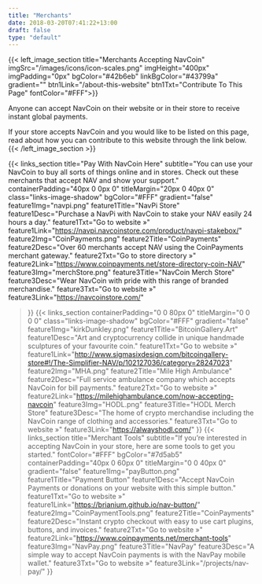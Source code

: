 ```yaml
---
title: "Merchants"
date: 2018-03-20T07:41:22+13:00
draft: false
type: "default"
---
```


{{< left_image_section
    title="Merchants Accepting NavCoin"
    imgSrc="/images/icons/icon-scales.png"
    imgHeight="400px"
    imgPadding="0px"
    bgColor="#42b6eb"
    linkBgColor="#43799a"
    gradient=""
    btn1Link="/about-this-website"
    btn1Txt="Contribute To This Page"
    fontColor="#FFF">}}
<p>Anyone can accept NavCoin on their website or in their store to receive instant global payments.</p>
<p>If your store accepts NavCoin and you would like to be listed on this page, read about how you can contribute to this website through the link below.
{{< /left_image_section >}}

{{< links_section
  title="Pay With NavCoin Here"
    subtitle="You can use your NavCoin to buy all sorts of things online and in stores. Check out these merchants that accept NAV and show your support."    
    containerPadding="40px 0 0px 0"
    titleMargin="20px 0 40px 0"
    class="links-image-shadow"
    bgColor="#FFF"
    gradient="false"
    feature1Img="navpi.png"
    feature1Title="NavPi Store"
    feature1Desc="Purchase a NavPi with NavCoin to stake your NAV easily 24 hours a day."
    feature1Txt="Go to website »"
    feature1Link="https://navpi.navcoinstore.com/product/navpi-stakebox/"
    feature2Img="CoinPayments.png"
    feature2Title="CoinPayments"
    feature2Desc="Over 60 merchants accept NAV using the CoinPayments merchant gateway."
    feature2Txt="Go to store directory »"
    feature2Link="https://www.coinpayments.net/store-directory-coin-NAV"
    feature3Img="merchStore.png"
    feature3Title="NavCoin Merch Store"
    feature3Desc="Wear NavCoin with pride with this range of branded merchandise."
    feature3Txt="Go to website »"
    feature3Link="https://navcoinstore.com/"
 >}}
{{< links_section
    containerPadding="0 0 80px 0"
    titleMargin="0 0 0 0"
    class="links-image-shadow"
    bgColor="#FFF"
    gradient="false"
    feature1Img="kirkDunkley.png"
    feature1Title="BitcoinGallery.Art"
    feature1Desc="Art and cryptocurrency collide in unique handmade sculptures of your favourite coin."
    feature1Txt="Go to website »"
    feature1Link="http://www.sigmasixdesign.com/bitcoingallery-store#!/The-Simplifier-NAV/p/102127036/category=28247023"
    feature2Img="MHA.png"
    feature2Title="Mile High Ambulance"
    feature2Desc="Full service ambulance company which accepts NavCoin for bill payments."
    feature2Txt="Go to website »"
    feature2Link="https://milehighambulance.com/now-accepting-navcoin"
    feature3Img="HODL.png"
    feature3Title="HODL Merch Store"
    feature3Desc="The home of crypto merchandise including the NavCoin range of clothing and accessories."
    feature3Txt="Go to website »"
    feature3Link="https://alwayshodl.com/"
 >}}
{{< links_section
    title="Merchant Tools"
    subtitle="If you’re interested in accepting NavCoin in your store, here are some tools to get you started."
    fontColor="#FFF"
    bgColor="#7d5ab5"
    containerPadding="40px 0 60px 0"
    titleMargin="0 0 40px 0"
    gradient="false"
    feature1Img="payButton.png"
    feature1Title="Payment Button"
    feature1Desc="Accept NavCoin Payments or donations on your website with this simple button."
    feature1Txt="Go to website »"
    feature1Link="https://brianium.github.io/nav-button/"
    feature2Img="CoinPaymentTools.png"
    feature2Title="CoinPayments"
    feature2Desc="Instant crypto checkout with easy to use cart plugins, buttons, and invoices."
    feature2Txt="Go to website »"
    feature2Link="https://www.coinpayments.net/merchant-tools"
    feature3Img="NavPay.png"
    feature3Title="NavPay"
    feature3Desc="A simple way to accept NavCoin payments is with the NavPay mobile wallet."
    feature3Txt="Go to website »"
    feature3Link="/projects/nav-pay/"
>}}
